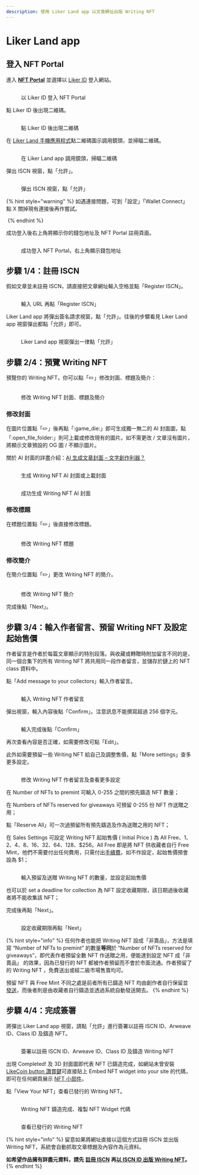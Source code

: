 ```yaml
---
description: 使用 Liker Land app 以文章網址出版 Writing NFT
---
```


# Liker Land app

## 登入 NFT Portal <a href="#login-to-nft-portal" id="login-to-nft-portal"></a>

進入 [**NFT Portal**](https://app.like.co/nft/url) 並選擇以 [Liker ID](../../../user-guide/liker-land/download.md) 登入網站。

<figure><img src="../../../.gitbook/assets/NFT Portal Liker Land app.png" alt=""><figcaption><p>以 Liker ID 登入 NFT Portal</p></figcaption></figure>

點 Liker ID 後出現二維碼。

<figure><img src="../../../.gitbook/assets/NFT Portal 1b.png" alt=""><figcaption><p>點 Liker ID 後出現二維碼</p></figcaption></figure>

在 [Liker Land 手機應用程式](../../../user-guide/liker-land/download.md)點二維碼圖示調用鏡頭，並掃瞄二維碼。

<figure><img src="../../../.gitbook/assets/NFT Portal 1c.png" alt=""><figcaption><p>在 Liker Land app 調用鏡頭，掃瞄二維碼</p></figcaption></figure>

彈出 ISCN 視窗，點「允許」。

<figure><img src="../../../.gitbook/assets/NFT Portal 1d.png" alt=""><figcaption><p>彈出 ISCN 視窗，點「允許」</p></figcaption></figure>

{% hint style="warning" %}
如遇連接問題，可到「設定」「Wallet Connect」點 X 關掉現有連接後再作嘗試。

<img src="../../../.gitbook/assets/Liker Land app Wallet Connect.png" alt="" data-size="original">
{% endhint %}

成功登入後右上角將顯示你的錢包地址及 NFT Portal 註冊頁面。

<figure><img src="../../../.gitbook/assets/NFT Portal 1e.png" alt=""><figcaption><p>成功登入 NFT Portal，右上角顯示錢包地址</p></figcaption></figure>

## 步驟 1/4：註冊 ISCN <a href="#register-iscn" id="register-iscn"></a>

假如文章並未註冊 ISCN，請直接把文章網址輸入空格並點「Register ISCN」。

<figure><img src="../../../.gitbook/assets/NFT Portal 2.png" alt=""><figcaption><p>輸入 URL 再點「Register ISCN」</p></figcaption></figure>

Liker Land app 將彈出簽名請求視窗，點「允許」。往後的步驟看見 Liker Land app 視窗彈出都點「允許」即可。

<figure><img src="../../../.gitbook/assets/NFT Portal 3 Liker Land app.png" alt=""><figcaption><p>Liker Land app 視窗彈出一律點「允許」</p></figcaption></figure>

## 步驟 2/4：預覽 Writing NFT <a href="#preview-nft" id="preview-nft"></a>

預覽你的 Writing NFT，你可以點「:pencil2:」修改封面、標題及簡介：

<figure><img src="../../../.gitbook/assets/NFT Portal 4-1.png" alt=""><figcaption><p>修改 Writing NFT 封面、標題及簡介</p></figcaption></figure>

### 修改封面 <a href="#change-cover" id="change-cover"></a>

在圖片位置點「:pencil2:」後再點「:game\_die:」即可生成獨一無二的 AI 封面圖，點「:open\_file\_folder:」則可上載或修改現有的圖片。如不需更改 / 文章沒有圖片，將顯示文章預設的 OG 圖 / 不顯示圖片。

關於 AI 封面的詳盡介紹：[AI 生成文章封面 – 文字創作利器？](https://blog.like.co/zh/ai-%E7%94%9F%E6%88%90%E6%96%87%E7%AB%A0%E5%B0%81%E9%9D%A2-%E6%96%87%E5%AD%97%E5%89%B5%E4%BD%9C%E5%88%A9%E5%99%A8/)

<figure><img src="../../../.gitbook/assets/NFT Portal 4-2.png" alt=""><figcaption><p>生成 Writing NFT AI 封面或上載封面</p></figcaption></figure>

<figure><img src="../../../.gitbook/assets/NFT Portal 4-3.png" alt=""><figcaption><p>成功生成 Writing NFT AI 封面</p></figcaption></figure>

### 修改標題 <a href="#change-title" id="change-title"></a>

在標題位置點「:pencil2:」後直接修改標題。

<figure><img src="../../../.gitbook/assets/NFT Portal 4-4.png" alt=""><figcaption><p>修改 Writing NFT 標題</p></figcaption></figure>

### 修改簡介 <a href="#change-description" id="change-description"></a>

在簡介位置點「:pencil2:」更改 Writing NFT 的簡介。

<figure><img src="../../../.gitbook/assets/NFT Portal 4-5.png" alt=""><figcaption><p>修改 Writing NFT 簡介</p></figcaption></figure>

完成後點「Next」。

## 步驟 3/4：輸入作者留言、預留 Writing NFT 及設定起始售價 <a href="#creator-message" id="creator-message"></a>

作者留言是作者於每篇文章顯示的特別段落。與收藏或轉贈時附加留言不同的是，同一個合集下的所有 Writing NFT 將共用同一段作者留言，並儲存於鏈上的 NFT class 資料中。

點「Add message to your collectors」輸入作者留言。

<figure><img src="../../../.gitbook/assets/NFT Portal 5-1.png" alt=""><figcaption><p>輸入 Writing NFT 作者留言</p></figcaption></figure>

彈出視窗，輸入內容後點「Confirm」。注意訊息不能撰寫超過 256 個字元。

<figure><img src="../../../.gitbook/assets/NFT Portal 5-2.png" alt=""><figcaption><p>輸入完成後點「Confirm」</p></figcaption></figure>

再次查看內容是否正確，如需要修改可點「Edit」。

此外如需要預留一些 Writing NFT 給自己及調整售價，點「More settings」查多更多設定。

<figure><img src="../../../.gitbook/assets/NFT Portal 5-3.png" alt=""><figcaption><p>修改 Writing NFT 作者留言及查看更多設定</p></figcaption></figure>

在 Number of NFTs to premint 可輸入 0-255 之間的預先鑄造 NFT 數量；

在 Numbers of NFTs reserved for giveaways 可預留 0-255 份 NFT 作送贈之用；

點「Reserve All」可一次過預留所有預先鑄造及作為送贈之用的 NFT；

在 Sales Settings 可設定 Writing NFT 起始售價 ( Initial Price ) 為 All Free、$1、$2、$4、$8、$16、$32、$64、$128、$256。All Free 即是將 NFT 供收藏者自行 Free Mint，他們不需要付出任何費用，只需付出[手續費](../../wallet/transaction-fee.md)。如不作設定，起始售價預會設為 $1；

<figure><img src="../../../.gitbook/assets/NFT Portal 5-4.png" alt=""><figcaption><p>輸入預留及送贈 Writing NFT 的數量，並設定起始售價</p></figcaption></figure>

也可以於 set a deadline for collection 為 NFT 設定收藏期限，該日期過後收藏者將不能收集該 NFT；

完成後再點「Next」。

<figure><img src="../../../.gitbook/assets/NFT Portal 5-5.png" alt=""><figcaption><p>設定收藏期限再點「Next」</p></figcaption></figure>

{% hint style="info" %}
任何作者也能把 Writing NFT 設成「非賣品」，方法是填寫 “Number of NFTs to premint” 的數量**等同**於 “Number of NFTs reserved for giveaways”，即代表作者預留全數 NFT 作送贈之用，便能達到設定 NFT 成「非賣品」 的效果，因為已發行的 NFT 都被作者預留而不會於市面流通。作者預留了的 Writing NFT ，免費送出或經二級市場售賣均可。

預留 NFT 與 Free Mint 不同之處是前者所有已鑄造 NFT 均由創作者自行保留並[發送](../transfer-writing-nft.md)，而後者則是由收藏者自行鑄造並透過系統自動發送開去。
{% endhint %}

## 步驟 4/4：完成簽署 <a href="#sign" id="sign"></a>

將彈出 Liker Land app 視窗，請點「允許」進行簽署以註冊 ISCN ID、Arweave ID、Class ID 及鑄造 NFT。

<figure><img src="../../../.gitbook/assets/NFT Portal 6-1.png" alt=""><figcaption><p>簽署以註冊 ISCN ID、Arweave ID、Class ID 及鑄造 Writing NFT</p></figcaption></figure>

出現 Completed! 及 3D 封面圖即代表 NFT 已鑄造完成，如網站未曾安裝 [LikeCoin button 讚賞鍵](../../../user-guide/creator/)可直接貼上 Embed NFT widget into your site 的代碼，即可在任何網頁展示 [NFT 小部件](../collect-writing-nft/nft-widget.md)。

點「View Your NFT」查看已發行的 Writing NFT。

<figure><img src="../../../.gitbook/assets/NFT Portal 6-2.png" alt=""><figcaption><p>Writing NFT 鑄造完成、複製 NFT Widget 代碼</p></figcaption></figure>

<figure><img src="../../../.gitbook/assets/NFT Portal 6-3.png" alt=""><figcaption><p>查看已發行的 Writing NFT</p></figcaption></figure>

{% hint style="info" %}
留意如果將網址直接以這個方式註冊 ISCN 並出版 Writing NFT，系統會自動抓取文章標題及內容作為元資料。

**如希望作品擁有詳盡元資料，請先** [**註冊 ISCN**](../../decentralized-publishing/app.like.co/) **再**[**以 ISCN ID 出版 Writing NFT**](iscn-id.md)**。**&#x20;
{% endhint %}
